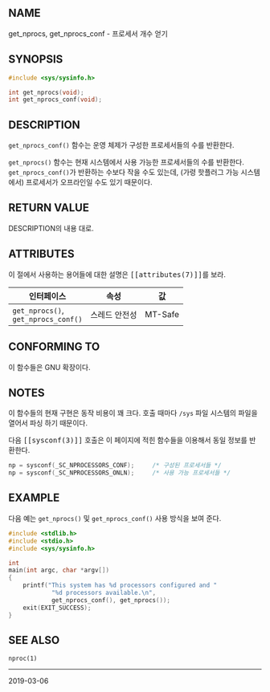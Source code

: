 ## NAME

get_nprocs, get_nprocs_conf - 프로세서 개수 얻기

## SYNOPSIS

```c
#include <sys/sysinfo.h>

int get_nprocs(void);
int get_nprocs_conf(void);
```

## DESCRIPTION

`get_nprocs_conf()` 함수는 운영 체제가 구성한 프로세서들의 수를 반환한다.

`get_nprocs()` 함수는 현재 시스템에서 사용 가능한 프로세서들의 수를 반환한다. `get_nprocs_conf()`가 반환하는 수보다 작을 수도 있는데, (가령 핫플러그 가능 시스템에서) 프로세서가 오프라인일 수도 있기 때문이다.

## RETURN VALUE

DESCRIPTION의 내용 대로.

## ATTRIBUTES

이 절에서 사용하는 용어들에 대한 설명은 <tt>[[attributes(7)]]</tt>를 보라.

| 인터페이스 | 속성 | 값 |
| --- | --- | --- |
| `get_nprocs()`,<br>`get_nprocs_conf()` | 스레드 안전성 | MT-Safe |

## CONFORMING TO

이 함수들은 GNU 확장이다.

## NOTES

이 함수들의 현재 구현은 동작 비용이 꽤 크다. 호출 때마다 `/sys` 파일 시스템의 파일을 열어서 파싱 하기 때문이다.

다음 <tt>[[sysconf(3)]]</tt> 호출은 이 페이지에 적힌 함수들을 이용해서 동일 정보를 반환한다.

```c
np = sysconf(_SC_NPROCESSORS_CONF);     /* 구성된 프로세서들 */
np = sysconf(_SC_NPROCESSORS_ONLN);     /* 사용 가능 프로세서들 */
```

## EXAMPLE

다음 예는 `get_nprocs()` 및 `get_nprocs_conf()` 사용 방식을 보여 준다.

```c
#include <stdlib.h>
#include <stdio.h>
#include <sys/sysinfo.h>

int
main(int argc, char *argv[])
{
    printf("This system has %d processors configured and "
            "%d processors available.\n",
            get_nprocs_conf(), get_nprocs());
    exit(EXIT_SUCCESS);
}
```

## SEE ALSO

`nproc(1)`

----

2019-03-06

